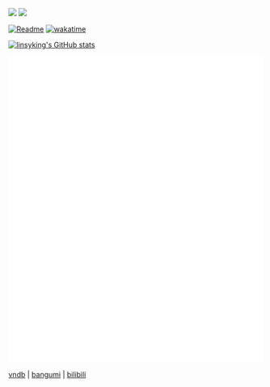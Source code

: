![](https://img.shields.io/badge/Beng%20Bu%20Citizen-8A2BE2) ![](https://img.shields.io/badge/status-alive-green)

[![Readme](https://github.com/linsyking/linsyking/actions/workflows/readme.yml/badge.svg)](https://github.com/linsyking/linsyking/actions/workflows/readme.yml) [![wakatime](https://wakatime.com/badge/user/b29db030-e6f7-485e-85af-93bb9f429312.svg)](https://wakatime.com/@b29db030-e6f7-485e-85af-93bb9f429312)

[![linsyking's GitHub stats](https://github-readme-stats.vercel.app/api?username=linsyking&show_icons=true&theme=onedark)](https://github.com/anuraghazra/github-readme-stats)

![Metrics](/github-metrics.svg)

[vndb](https://vndb.org/u212839) | [bangumi](https://bangumi.tv/user/linsyking) | [bilibili](https://space.bilibili.com/38360608)
